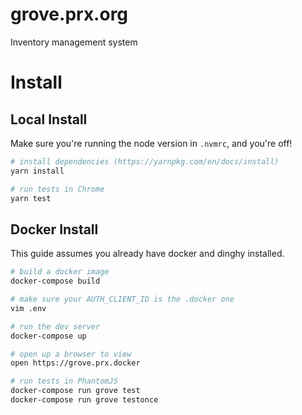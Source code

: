 # grove.prx.org
Inventory management system

# Install

## Local Install

Make sure you're running the node version in `.nvmrc`, and you're off!

``` sh
# install dependencies (https://yarnpkg.com/en/docs/install)
yarn install

# run tests in Chrome
yarn test
```
## Docker Install
This guide assumes you already have docker and dinghy installed.

``` sh
# build a docker image
docker-compose build

# make sure your AUTH_CLIENT_ID is the .docker one
vim .env

# run the dev server
docker-compose up

# open up a browser to view
open https://grove.prx.docker

# run tests in PhantomJS
docker-compose run grove test
docker-compose run grove testonce

```
